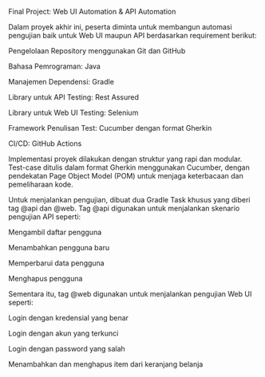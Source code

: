 Final Project: Web UI Automation & API Automation

Dalam proyek akhir ini, peserta diminta untuk membangun automasi pengujian baik untuk Web UI maupun API berdasarkan requirement berikut:

Pengelolaan Repository menggunakan Git dan GitHub

Bahasa Pemrograman: Java

Manajemen Dependensi: Gradle

Library untuk API Testing: Rest Assured

Library untuk Web UI Testing: Selenium

Framework Penulisan Test: Cucumber dengan format Gherkin

CI/CD: GitHub Actions

Implementasi proyek dilakukan dengan struktur yang rapi dan modular. Test-case ditulis dalam format Gherkin menggunakan Cucumber, dengan pendekatan Page Object Model (POM) untuk menjaga keterbacaan dan pemeliharaan kode.

Untuk menjalankan pengujian, dibuat dua Gradle Task khusus yang diberi tag @api dan @web. Tag @api digunakan untuk menjalankan skenario pengujian API seperti:

Mengambil daftar pengguna

Menambahkan pengguna baru

Memperbarui data pengguna

Menghapus pengguna

Sementara itu, tag @web digunakan untuk menjalankan pengujian Web UI seperti:

Login dengan kredensial yang benar

Login dengan akun yang terkunci

Login dengan password yang salah

Menambahkan dan menghapus item dari keranjang belanja


